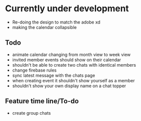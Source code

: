 # Currently under development
- Re-doing the design to match the adobe xd 
 -  making the calendar collapsible 


## Todo

- animate calendar changing from month view to week view
- invited member events should show on their calendar
- shouldn't be able to create two chats with identical members
- change firebase rules
- sync latest message with the chats page
- when creating event it shouldn't show yourself as a member
- shouldn't show your own display name on a chat topper


## Feature time line/To-do

- create group chats